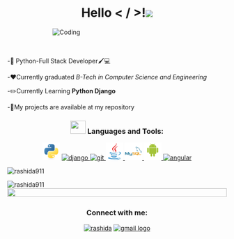 <h1 align="center"><b> Hello < / >!</b><img src = "https://raw.githubusercontent.com/MartinHeinz/MartinHeinz/master/wave.gif" width = 50px> </h1> </h1>
<p align="center">
<p align="left">
<img align="right" alt="Coding" width="400" src="https://media.tenor.com/S59bPkT0pqcAAAAC/programming.gif">
</p>
 
</p>
<br>
<br>
<br>



  
-💬 Python-Full Stack Developer🖌💻

-:heart:Currently graduated  *B-Tech in  Computer Science and  Engineering* 

-:pencil2:Currently Learning **Python Django**

-:pushpin:My projects are available at my repository




</p>

<h3 align="center"><img src="https://media2.giphy.com/media/QssGEmpkyEOhBCb7e1/giphy.gif?cid=ecf05e47a0n3gi1bfqntqmob8g9aid1oyj2wr3ds3mg700bl&rid=giphy.gif" height="30" width ="35"> Languages and Tools:</h3>
<p align="center"> <img src="https://raw.githubusercontent.com/devicons/devicon/master/icons/python/python-original.svg" alt="python" width="40" height="40"/> </a> <a href="https://www.djangoproject.com/" target="_blank" rel="noreferrer"> <img src="https://cdn.worldvectorlogo.com/logos/django.svg" alt="django" width="40" height="40"/> </a> <a href="https://git-scm.com/" target="_blank" rel="noreferrer"> <img src="https://www.vectorlogo.zone/logos/git-scm/git-scm-icon.svg" alt="git" width="40" height="40"/> </a> <a href="https://www.java.com" target="_blank" rel="noreferrer"> <img src="https://raw.githubusercontent.com/devicons/devicon/master/icons/java/java-original.svg" alt="java" width="40" height="40"/> </a> <a href="https://www.mysql.com/" target="_blank" rel="noreferrer"> <img src="https://raw.githubusercontent.com/devicons/devicon/master/icons/mysql/mysql-original-wordmark.svg" alt="mysql" width="40" height="40"/> </a>  <a href="https://developer.android.com" target="_blank" rel="noreferrer"> <img src="https://raw.githubusercontent.com/devicons/devicon/master/icons/android/android-original-wordmark.svg" alt="android" width="40" height="40"/> </a> <a href="https://angular.io" target="_blank" rel="noreferrer"> <img src="https://angular.io/assets/images/logos/angular/angular.svg" alt="angular" width="40" height="40"/></a>
<a href="https://www.python.org" target="_blank" rel="noreferrer"></a> </p>

<p>&nbsp;<img align="left" src="https://github-readme-stats.vercel.app/api?username=rashida911&show_icons=true&locale=en" alt="rashida911" /></p>
<p><img align="left" src="https://github-readme-stats.vercel.app/api/top-langs?username=rashida911&show_icons=true&locale=en&layout=compact" alt="rashida911" /></p>


<p>
 <img src="https://i.imgur.com/dBaSKWF.gif" height="20" width="100%">
<h3 align="center">Connect with me:</h3>
<p align="center"> <a href="https://linkedin.com/in/rashida911" target="blank"><img src="https://raw.githubusercontent.com/rahuldkjain/github-profile-readme-generator/master/src/images/icons/Social/linked-in-alt.svg" alt="rashida" height="30" width="40" /></a>
<a href="mailto:rashidarashi8387@gmail.com" target="_blank"><img  src="https://raw.githubusercontent.com/maurodesouza/profile-readme-generator/master/src/assets/icons/social/gmail/default.svg" width="40" height="30" alt="gmail logo"  /> </a>

</p> 
